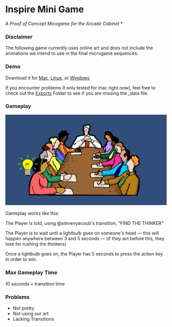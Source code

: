 # Inspire Mini Game

*A Proof of Concept Micogame for the Arcade Cabinet* *

### Disclaimer

The following game currently uses online art and does not include the animations we intend to use in the final microgame sequences.

### Demo

Download it for [Mac](Exports/mac.app), [Linux](Exports/linux.x86), or [Windows](Exports/windwos.exe)

If you encounter problems (I only tested for mac right now), feel free to check out the [Exports]() Folder to see if you are missing the _data file.
### Gameplay

![Image of Gameplay](images/gameplay.png)

Gameplay works like this:

The Player is told, using @stevenyacoub's transition, "FIND THE THINKER"

The Player is to wait until a lightbulb goes on someone's head — this will happen anywhere between 3 and 5 seconds — (if they act before this, they lose for rushing the thinkers)

Once a lightbulb goes on, the Player has 5 seconds to press the action key in order to win.

### Max Gameplay Time

10 seconds + transition time

### Problems

- Not pretty
- Not using our art
- Lacking Transitions

